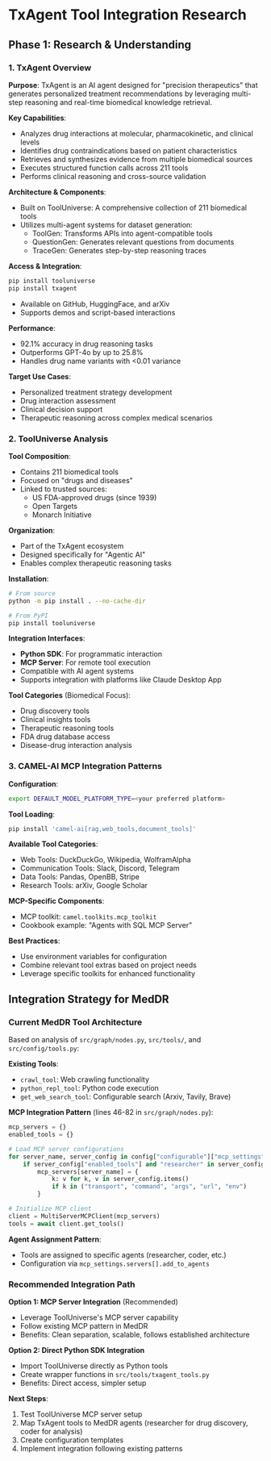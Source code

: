 # TxAgent Tool Integration Research

## Phase 1: Research & Understanding

### 1. TxAgent Overview

**Purpose**: TxAgent is an AI agent designed for "precision therapeutics" that generates personalized treatment recommendations by leveraging multi-step reasoning and real-time biomedical knowledge retrieval.

**Key Capabilities**:
- Analyzes drug interactions at molecular, pharmacokinetic, and clinical levels
- Identifies drug contraindications based on patient characteristics
- Retrieves and synthesizes evidence from multiple biomedical sources
- Executes structured function calls across 211 tools
- Performs clinical reasoning and cross-source validation

**Architecture & Components**:
- Built on ToolUniverse: A comprehensive collection of 211 biomedical tools
- Utilizes multi-agent systems for dataset generation:
  - ToolGen: Transforms APIs into agent-compatible tools
  - QuestionGen: Generates relevant questions from documents
  - TraceGen: Generates step-by-step reasoning traces

**Access & Integration**:
```bash
pip install tooluniverse
pip install txagent
```
- Available on GitHub, HuggingFace, and arXiv
- Supports demos and script-based interactions

**Performance**:
- 92.1% accuracy in drug reasoning tasks
- Outperforms GPT-4o by up to 25.8%
- Handles drug name variants with <0.01 variance

**Target Use Cases**:
- Personalized treatment strategy development
- Drug interaction assessment
- Clinical decision support
- Therapeutic reasoning across complex medical scenarios

### 2. ToolUniverse Analysis

**Tool Composition**:
- Contains 211 biomedical tools
- Focused on "drugs and diseases"
- Linked to trusted sources:
  - US FDA-approved drugs (since 1939)
  - Open Targets
  - Monarch Initiative

**Organization**:
- Part of the TxAgent ecosystem
- Designed specifically for "Agentic AI"
- Enables complex therapeutic reasoning tasks

**Installation**:
```bash
# From source
python -m pip install . --no-cache-dir

# From PyPI
pip install tooluniverse
```

**Integration Interfaces**:
- **Python SDK**: For programmatic interaction
- **MCP Server**: For remote tool execution
- Compatible with AI agent systems
- Supports integration with platforms like Claude Desktop App

**Tool Categories** (Biomedical Focus):
- Drug discovery tools
- Clinical insights tools
- Therapeutic reasoning tools
- FDA drug database access
- Disease-drug interaction analysis

### 3. CAMEL-AI MCP Integration Patterns

**Configuration**:
```bash
export DEFAULT_MODEL_PLATFORM_TYPE=<your preferred platform>
```

**Tool Loading**:
```bash
pip install 'camel-ai[rag,web_tools,document_tools]'
```

**Available Tool Categories**:
- Web Tools: DuckDuckGo, Wikipedia, WolframAlpha
- Communication Tools: Slack, Discord, Telegram
- Data Tools: Pandas, OpenBB, Stripe
- Research Tools: arXiv, Google Scholar

**MCP-Specific Components**:
- MCP toolkit: `camel.toolkits.mcp_toolkit`
- Cookbook example: "Agents with SQL MCP Server"

**Best Practices**:
- Use environment variables for configuration
- Combine relevant tool extras based on project needs
- Leverage specific toolkits for enhanced functionality

## Integration Strategy for MedDR

### Current MedDR Tool Architecture
Based on analysis of `src/graph/nodes.py`, `src/tools/`, and `src/config/tools.py`:

**Existing Tools**:
- `crawl_tool`: Web crawling functionality
- `python_repl_tool`: Python code execution
- `get_web_search_tool`: Configurable search (Arxiv, Tavily, Brave)

**MCP Integration Pattern** (lines 46-82 in `src/graph/nodes.py`):
```python
mcp_servers = {}
enabled_tools = {}

# Load MCP server configurations
for server_name, server_config in config["configurable"]["mcp_settings"]["servers"].items():
    if server_config["enabled_tools"] and "researcher" in server_config["add_to_agents"]:
        mcp_servers[server_name] = {
            k: v for k, v in server_config.items()
            if k in ("transport", "command", "args", "url", "env")
        }

# Initialize MCP client
client = MultiServerMCPClient(mcp_servers)
tools = await client.get_tools()
```

**Agent Assignment Pattern**:
- Tools are assigned to specific agents (researcher, coder, etc.)
- Configuration via `mcp_settings.servers[].add_to_agents`

### Recommended Integration Path

**Option 1: MCP Server Integration** (Recommended)
- Leverage ToolUniverse's MCP server capability
- Follow existing MCP pattern in MedDR
- Benefits: Clean separation, scalable, follows established architecture

**Option 2: Direct Python SDK Integration**
- Import ToolUniverse directly as Python tools
- Create wrapper functions in `src/tools/txagent_tools.py`
- Benefits: Direct access, simpler setup

**Next Steps**:
1. Test ToolUniverse MCP server setup
2. Map TxAgent tools to MedDR agents (researcher for drug discovery, coder for analysis)
3. Create configuration templates
4. Implement integration following existing patterns